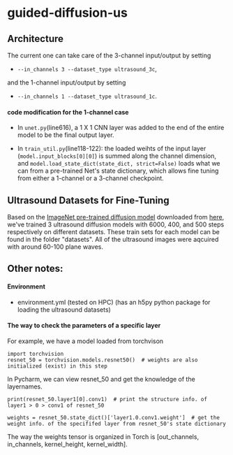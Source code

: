# guided-diffusion-us

## Architecture
The current one can take care of the 3-channel input/output by setting
- `--in_channels 3 --dataset_type ultrasound_3c`,

and the 1-channel input/output by setting
- `--in_channels 1 --dataset_type ultrasound_1c`. 

#### code modification for the 1-channel case
- In `unet.py`(line616), a 1 X 1 CNN layer was added to the end of the entire model to be the final output layer.

- In `train_util.py`(line118-122): the loaded weihts of the input layer (`model.input_blocks[0][0]`) is summed along the channel dimension, and `model.load_state_dict(state_dict, strict=False)` loads what we can from a pre-trained Net's state dictionary, which allows fine tuning from either a 1-channel or a 3-channel checkpoint.

## Ultrasound Datasets for Fine-Tuning
Based on the [ImageNet pre-trained diffusion model](https://openaipublic.blob.core.windows.net/diffusion/jul-2021/256x256_diffusion_uncond.pt) downloaded from [here](https://github.com/openai/guided-diffusion), we've trained 3 ultrasound diffusion models with 6000, 400, and 500 steps respectively on different datasets. These train sets for each model can be found in the folder "datasets". All of the ultrasound images were aqcuired with around 60-100 plane waves.

## Other notes:
#### Environment
- environment.yml (tested on HPC) (has an h5py python package for loading the ultrasound datasets)
#### The way to check the parameters of a specific layer
For example, we have a model loaded from torchvison
```
import torchvision
resnet_50 = torchvision.models.resnet50()  # weights are also initialized (exist) in this step
```
In Pycharm, we can view resnet_50 and get the knowledge of the layernames. 
```
print(resnet_50.layer1[0].conv1)  # print the structure info. of layer1 > 0 > conv1 of resnet_50
```
```
weights = resnet_50.state_dict()['layer1.0.conv1.weight']  # get the weight info. of the specififed layer from resnet_50's state dictionary
```
The way the weights tensor is organized in Torch is [out_channels, in_channels, kernel_height, kernel_width].

